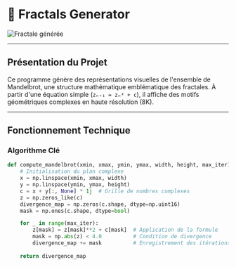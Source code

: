 # 🌠 Fractals Generator

![Fractale générée](Ethereal_Mandala_6107.png)

---

## **Présentation du Projet**

Ce programme génère des représentations visuelles de l'ensemble de Mandelbrot, une structure mathématique emblématique des fractales. À partir d'une équation simple (`zₙ₊₁ = zₙ² + c`), il affiche des motifs géométriques complexes en haute résolution (8K).

---

## **Fonctionnement Technique**

### Algorithme Clé
```python
def compute_mandelbrot(xmin, xmax, ymin, ymax, width, height, max_iter):
    # Initialisation du plan complexe
    x = np.linspace(xmin, xmax, width)
    y = np.linspace(ymin, ymax, height)
    c = x + y[:, None] * 1j  # Grille de nombres complexes
    z = np.zeros_like(c)
    divergence_map = np.zeros(c.shape, dtype=np.uint16)
    mask = np.ones(c.shape, dtype=bool)

    for _ in range(max_iter):
        z[mask] = z[mask]**2 + c[mask]  # Application de la formule
        mask = np.abs(z) < 4.0          # Condition de divergence
        divergence_map += mask          # Enregistrement des itérations
    
    return divergence_map

